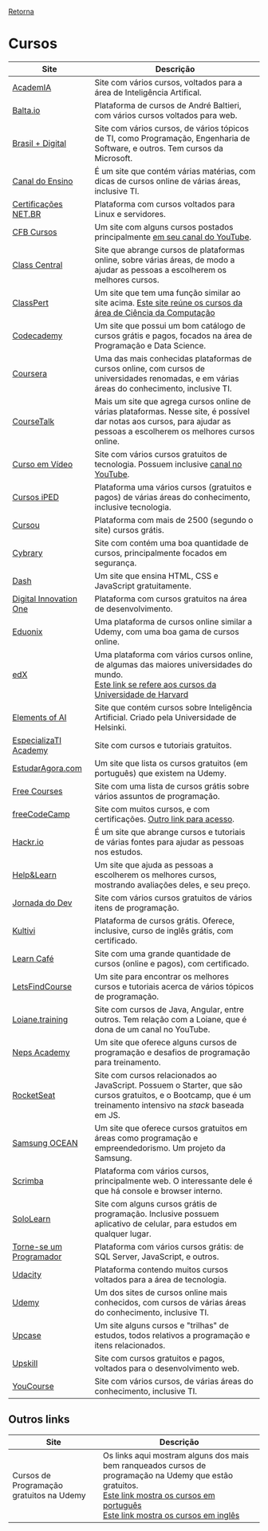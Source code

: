 [Retorna](../README.md)

# Cursos
|                                   Site                                   |                                                                                          Descrição                                                                                          |
|--------------------------------------------------------------------------|---------------------------------------------------------------------------------------------------------------------------------------------------------------------------------------------|
| [AcademIA](https://www.microsoft.com/pt-br/academia)                     | Site com vários cursos, voltados para a área de Inteligência Artifical.                                                                                                                     |
| [Balta.io](https://balta.io/)                                            | Plataforma de cursos de André Baltieri, com vários cursos voltados para web.                                                                                                                |
| [Brasil + Digital](http://www.brasilmaisdigital.org.br/index.php/pt-br/) | Site com vários cursos, de vários tópicos de TI, como Programação, Engenharia de Software, e outros. Tem cursos da Microsoft.                                                               |
| [Canal do Ensino](https://canaldoensino.com.br/blog/)                    | É um site que contém várias matérias, com dicas de cursos online de várias áreas, inclusive TI.                                                                                             |
| [Certificações NET.BR](https://true.certificacoes.net.br/linuxltc1/)     | Plataforma com cursos voltados para Linux e servidores.                                                                                                                                     |
| [CFB Cursos](http://cfbcursos.com.br/)                                   | Um site com alguns cursos postados principalmente [em seu canal do YouTube](https://www.youtube.com/user/canalfessorbruno/).                                                                |
| [Class Central](https://www.classcentral.com/)                           | Site que abrange cursos de plataformas online, sobre várias áreas, de modo a ajudar as pessoas a escolherem os melhores cursos.                                                             |
| [ClassPert](https://pt-br.classpert.com/)                                | Um site que tem uma função similar ao site acima. [Este site reúne os cursos da área de Ciência da Computação](https://pt-br.classpert.com/computer-science)                                |
| [Codecademy](https://www.codecademy.com/)                                | Um site que possui um bom catálogo de cursos grátis e pagos, focados na área de Programação e Data Science.                                                                                 |
| [Coursera](https://www.coursera.org/)                                    | Uma das mais conhecidas plataformas de cursos online, com cursos de universidades renomadas, e em várias áreas do conhecimento, inclusive TI.                                               |
| [CourseTalk](https://www.coursetalk.com/)                                | Mais um site que agrega cursos online de várias plataformas. Nesse site, é possível dar notas aos cursos, para ajudar as pessoas a escolherem os melhores cursos online.                    |
| [Curso em Vídeo](https://www.cursoemvideo.com/)                          | Site com vários cursos gratuitos de tecnologia. Possuem inclusive [canal no YouTube](https://www.youtube.com/user/cursosemvideo).                                                           |
| [Cursos iPED](https://www.iped.com.br/)                                  | Plataforma uma vários cursos (gratuitos e pagos) de várias áreas do conhecimento, inclusive tecnologia.                                                                                     |
| [Cursou](https://www.cursou.com.br/)                                     | Plataforma com mais de 2500 (segundo o site) cursos grátis.                                                                                                                                 |
| [Cybrary](https://www.cybrary.it/)                                       | Site com contém uma boa quantidade de cursos, principalmente focados em segurança.                                                                                                          |
| [Dash](https://dash.generalassemb.ly/)                                   | Um site que ensina HTML, CSS e JavaScript gratuitamente.                                                                                                                                    |
| [Digital Innovation One](https://digitalinnovation.one/)                 | Plataforma com cursos gratuitos na área de desenvolvimento.                                                                                                                                 |
| [Eduonix](https://www.eduonix.com/)                                      | Uma plataforma de cursos online similar a Udemy, com uma boa gama de cursos online.                                                                                                         |
| [edX](https://www.edx.org/)                                              | Uma plataforma com vários cursos online, de algumas das maiores universidades do mundo.<br>[Este link se refere aos cursos da Universidade de Harvard](https://www.edx.org/school/harvardx) |
| [Elements of AI](https://www.elementsofai.com/)                          | Site que contém cursos sobre Inteligência Artificial. Criado pela Universidade de Helsinki.                                                                                                 |
| [EspecializaTI Academy](https://academy.especializati.com.br/)           | Site com cursos e tutoriais gratuitos.                                                                                                                                                      |
| [EstudarAgora.com](https://www.estudaragora.com/)                        | Um site que lista os cursos gratuitos (em português) que existem na Udemy.                                                                                                                  |
| [Free Courses](https://freecourses.github.io/)                           | Site com uma lista de cursos grátis sobre vários assuntos de programação.                                                                                                                   |
| [freeCodeCamp](https://www.freecodecamp.org/learn/)                      | Site com muitos cursos, e com certificações. [Outro link para acesso](https://www.freecodecamp.org/).                                                                                       |
| [Hackr.io](https://hackr.io/)                                            | É um site que abrange cursos e tutoriais de várias fontes para ajudar as pessoas nos estudos.                                                                                               |
| [Help&Learn](https://www.helpnlearn.com.br/home)                         | Um site que ajuda as pessoas a escolherem os melhores cursos, mostrando avaliações deles, e seu preço.                                                                                      |
| [Jornada do Dev](https://jornadadodev.com.br/)                           | Site com vários cursos gratuitos de vários itens de programação.                                                                                                                            |
| [Kultivi](https://www.kultivi.com/)                                      | Plataforma de cursos grátis. Oferece, inclusive, curso de inglês grátis, com certificado.                                                                                                   |
| [Learn Café](https://www.learncafe.com/)                                 | Site com uma grande quantidade de cursos (online e pagos), com certificado.                                                                                                                 |
| [LetsFindCourse](https://letsfindcourse.com/)                            | Um site para encontrar os melhores cursos e tutoriais acerca de vários tópicos de programação.                                                                                              |
| [Loiane.training](https://loiane.training/)                              | Site com cursos de Java, Angular, entre outros. Tem relação com a Loiane, que é dona de um canal no YouTube.                                                                                |
| [Neps Academy](https://neps.academy)                                     | Um site que oferece alguns cursos de programação e desafios de programação para treinamento.                                                                                                |
| [RocketSeat](https://rocketseat.com.br/)                                 | Site com cursos relacionados ao JavaScript. Possuem o Starter, que são cursos gratuitos, e o Bootcamp, que é um treinamento intensivo na *stack* baseada em JS.                             |
| [Samsung OCEAN](http://www.oceanbrasil.com/online/)                      | Um site que oferece cursos gratuitos em áreas como programação e empreendedorismo. Um projeto da Samsung.                                                                                   |
| [Scrimba](https://scrimba.com/)                                          | Plataforma com vários cursos, principalmente web. O interessante dele é que há console e browser interno.                                                                                   |
| [SoloLearn](https://www.sololearn.com/)                                  | Site com alguns cursos grátis de programação. Inclusive possuem aplicativo de celular, para estudos em qualquer lugar.                                                                      |
| [Torne-se um Programador](http://www.torneseumprogramador.com.br/)       | Plataforma com vários cursos grátis: de SQL Server, JavaScript, e outros.                                                                                                                   |
| [Udacity](https://www.udacity.com/)                                      | Plataforma contendo muitos cursos voltados para a área de tecnologia.                                                                                                                       |
| [Udemy](https://www.udemy.com/)                                          | Um dos sites de cursos online mais conhecidos, com cursos de várias áreas do conhecimento, inclusive TI.                                                                                    |
| [Upcase](https://thoughtbot.com/upcase)                                  | Um site alguns cursos e "trilhas" de estudos, todos relativos a programação e itens relacionados.                                                                                           |
| [Upskill](https://upskillcourses.com/)                                   | Site com cursos gratuitos e pagos, voltados para o desenvolvimento web.                                                                                                                     |
| [YouCourse](https://youcourse.com.br/)                                   | Site com vários cursos, de várias áreas do conhecimento, inclusive TI.                                                                                                                      |

## Outros links

| Site                                     | Descrição                                                                                                                                                                                                                                                                                                                                                                                                 |
|------------------------------------------|-----------------------------------------------------------------------------------------------------------------------------------------------------------------------------------------------------------------------------------------------------------------------------------------------------------------------------------------------------------------------------------------------------------|
| Cursos de Programação gratuitos na Udemy | Os links aqui mostram alguns dos mais bem ranqueados cursos de programação na Udemy que estão gratuitos.<br>[Este link mostra os cursos em português](https://www.udemy.com/courses/development/?lang=pt&locale=pt_BR&price=price-free&sort=highest-rated)<br>[Este link mostra os cursos em inglês](https://www.udemy.com/courses/development/?lang=en&locale=en_US&price=price-free&sort=highest-rated) |
